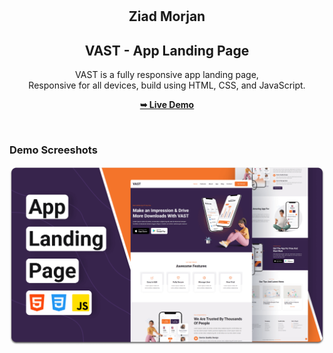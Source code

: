 <div align="center">
  

  <br />
  <br />

  <h2 align="center">Ziad Morjan </h2>
  <h2 align="center">VAST - App Landing Page</h2>

  VAST is a fully responsive app landing page, <br />Responsive for all devices, build using HTML, CSS, and JavaScript.


  <a href="https://ziadmorjan.github.io/vast/"><strong>➥ Live Demo</strong></a>
</div>

<br />

### Demo Screeshots

![VAST Desktop Demo](./readme-images/desktop.png "Desktop Demo")


